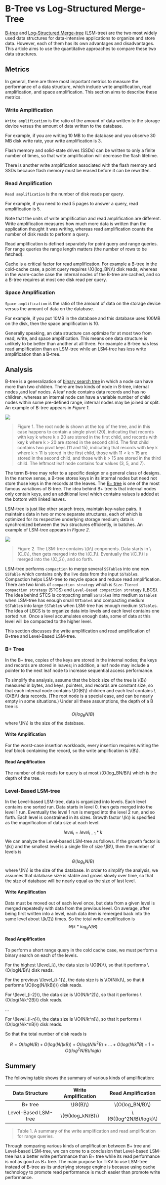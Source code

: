 # B-Tree vs Log-Structured Merge-Tree

[B-tree](https://en.wikipedia.org/wiki/B-tree) and [Log-Structured Merge-tree](https://en.wikipedia.org/wiki/Log-structured_merge-tree) (LSM-tree) are the two most widely used data structures for data-intensive applications to organize and store data. However, each of them has its own advantages and disadvantages. This article aims to use the quantitative approaches to compare these two data structures. 

## Metrics

In general, there are three most important metrics to measure the performance of a data structure, which include write amplification, read amplification, and space amplification. This section aims to describe these metrics. 

### Write Amplification

`Write amplification` is the ratio of the amount of data written to the storage device versus the amount of data written to the database. 

For example, if you are writing 10 MB to the database and you observe 30 MB disk write rate, your write amplification is 3.

Flash memory and solid-state drives (SSDs) can be written to only a finite number of times, so that write amplification will decrease the flash lifetime.

There is another write amplification associated with the flash memory and SSDs because flash memory must be erased before it can be rewritten.

### Read Amplification

`Read amplification` is the number of disk reads per query. 

For example, if you need to read 5 pages to answer a query, read amplification is 5. 

Note that the units of write amplification and read amplification are different. Write amplification measures how much more data is written than the application thought it was writing, whereas read amplification counts the number of disk reads to perform a query.

Read amplification is defined separately for point query and range queries. For range queries the range length matters (the number of rows to be fetched). 

Cache is a critical factor for read amplification. For example a B-tree in the cold-cache case, a point query requires \\(O(log_BN)\\) disk reads, whereas in the warm-cache case the internal nodes of the B-tree are cached, and so a B-tree requires at most one disk read per query.

### Space Amplification

`Space amplification` is the ratio of the amount of data on the storage device versus the amount of data on the database. 

For example, if you put 10MB in the database and this database uses 100MB on the disk, then the space amplification is 10.

Generally speaking,  an data structure can optimize for at most two from read, write, and space amplification. This means one data structure is unlikely to be better than another at all three. For example a B-tree has less read amplification than an LSM-tree while an LSM-tree has less write amplification than a B-tree. 

## Analysis

B-tree is a generalization of [binary search tree](https://en.wikipedia.org/wiki/Binary_search_tree) in which a node can have more than two children. There are two kinds of node in B-tree, internal nodes ,and leaf nodes. A leaf node contains data records and has no children, whereas an internal node can have a variable number of child nodes within some pre-defined range, internal nodes may be joined or split. An example of B-tree appears in *Figure 1*.

![](B-trees.gif)

> Figure 1. The root node is shown at the top of the tree, and in this case happens to contain a single pivot (20), indicating that records with key k where k ≤ 20 are stored in the first child, and records with key k where k > 20 are stored in the second child. The first child contains two pivot keys (11 and 15), indicating that records with key k where k ≤ 11 is stored in the first child, those with 11 < k ≤ 15 are stored in the second child, and those with k > 15 are stored in the third child. The leftmost leaf node contains four values (3, 5, and 7).

The term B-tree may refer to a specific design or a general class of designs. In the narrow sense, a B-tree stores keys in its internal nodes but need not store those keys in the records at the leaves. The [B+ tree](https://en.wikipedia.org/wiki/B%2B_tree#Insertion) is one of the most famous variations of B-tree. The idea behind B+ tree is that internal nodes only contain keys, and an additional level which contains values is added at the bottom with linked leaves.

LSM-tree is just like other search trees, maintain key-value pairs. It maintains data in two or more separate structures, each of which is optimized for its respective underlying storage medium; data is synchronized between the two structures efficiently, in batches. An example of LSM-tree appears in *Figure 2*.

![](LSM_Tree.png)

> Figure 2. The LSM-tree contains \\(k\\) conponents. Data starts in \\(C_0\\), then gets merged into the \\(C_1\\). Eventually the \\(C_1\\) is merged into the \\(C_2\\), and so forth.

LSM-tree performs `compaction` to merge several `SSTable`s into one new `SSTable` which contains only the live data from the input `SSTable`s. Compaction helps LSM-tree to recycle space and reduce read amplification. There are two kinds of `compaction strategy` which is `Size-Tiered compaction strategy` (STCS) and `Level-Based compaction strategy` (LBCS). The idea behind STCS is compacting small `SSTable`s into medium `SSTable`s when LSM-tree has enough small `SSTable`s and compacting medium `SSTable`s into large `SSTable`s when LSM-tree has enough medium `SSTable`s. The idea of LBCS is to organize data into levels and each level contains one sorted run. Once a level accumulates enough data, some of data at this level will be compacted to the higher level.

This section discusses the write amplification and read amplification of B+tree and Level-Based LSM-tree. 

### B+ Tree

In the B+ tree, copies of the keys are stored in the internal nodes; the keys and records are stored in leaves; in addition, a leaf node may include a pointer to the next leaf node to increase sequential access performance.

To simplify the analysis, assume that the block size of the tree is \\(B\\) measured in bytes, and keys, pointers, and records are constant size, so that each internal node contains \\(O(B)\\) children and each leaf contains \\(O(B)\\) data records. (The root node is a special case, and can be nearly empty in some situations.) Under all these assumptions, the depth of a B tree is 
$$
O(log_BN/B)
$$
where \\(N\\) is the size of the database.

#### Write Amplification

For the worst-case insertion workloads, every insertion requires writing the leaf block containing the record, so the write amplification is \\(B\\).

#### Read Amplification

The number of disk reads for query is at most \\(O(log_BN/B)\\) which is the depth of the tree. 

### Level-Based LSM-tree

In the Level-based LSM-tree, data is organized into levels. Each level contains one sorted run. Data starts in level 0, then gets merged into the level 1 run. Eventually the level 1 run is merged into the level 2 run, and so forth. Each level is constrained in its sizes. Growth factor \\(k\\) is specified as the magnification of data size at each level.

$$
level_i = level_{i-1} * k
$$
We can analyze the Level-based LSM-tree as follows. If the growth factor is \\(k\\) and the smallest level is a single file of size \\(B\\), then the number of levels is 

$$
Θ(log_kN/B)
$$
where \\(N\\) is the size of the database. In order to simplify the analysis, we assumes that database size is stable and grows slowly over time, so that the size of database will be nearly equal as the size of last level.

#### Write Amplification

Data must be moved out of each level once, but data from a given level is merged repeatedly with data from the previous level. On average, after being first written into a level, each data item is remerged back into the same level about \\(k/2\\) times. So the total write amplification is 
$$
Θ(k*log_kN/B)
$$

#### Read Amplification

To perform a short range query in the cold cache case, we must perform a binary search
on each of the levels.

For the highest \\(level_i\\), the data size is \\(O(N)\\), so that it performs \\(O(logN/B)\\) disk reads. 

For the previous \\(level_{i-1}\\), the data size is is \\(O(N/k)\\), so that it performs \\(O(log(N/(kB))\\) disk reads. 

For \\(level_{i-2}\\), the data size is \\(O(N/k^2)\\), so that it performs \\(O(log(N/k^2B)\\) disk reads.

…

For \\(level_{i-n}\\), the data size is \\(O(N/k^n)\\), so that it performs \\(O(log(N/k^nB)\\) disk reads.

So that the total number of disk reads is 

$$
R = O(logN/B) + O(log(N/(kB)) + O(log(N/k^2B) + ... + O(log(N/k^nB) + 1 = O((log^2N/B)/logk)
$$

## Summary

The following table shows the summary of various kinds of amplification:

|    Data Structure    | Write Amplification |    Read Amplification    |
| :------------------: | :-----------------: | :----------------------: |
|       B+ tree        |     \\(Θ(B)\\)      |    \\(O(log_BN/B)\\)     |
| Level-Based LSM-tree | \\(Θ(klog_kN/B)\\)  | \\(Θ((log^2N/B)/logk)\\) |

> Table 1. A summary of the write amplification and read amplification for range queries.

Through comparing various kinds of amplification between B+ tree and Level-based LSM-tree, we can come to a conclusion that Level-based LSM-tree has a better write performance than B+ tree while its read performance is not as good as B+ tree. The main purpose for TiKV to use LSM-tree instead of B-tree as its underlying storage engine is because using cache technology to promote read performance is much easier than promote write performance.